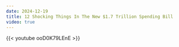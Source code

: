 ```yaml
---
date: 2024-12-19
title: 12 Shocking Things In The New $1.7 Trillion Spending Bill
video: true
---
```



{{< youtube ooD0K79LEnE >}}
